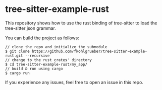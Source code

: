 # tree-sitter-example-rust

This repository shows how to use the rust binding of tree-sitter to load the tree-sitter json grammar.

You can build the project as follows:

```
// clone the repo and initialize the submodule
$ git clone https://github.com/fkohlgrueber/tree-sitter-example-rust.git --recursive
// change to the rust crates' directory
$ cd tree-sitter-example-rust/my_app/
// build & run using cargo
$ cargo run
```

If you experience any issues, feel free to open an issue in this repo.
